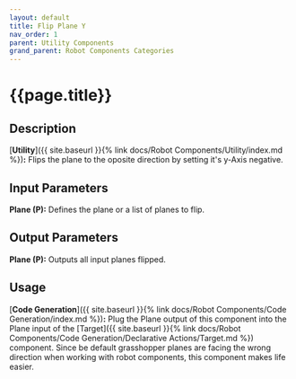 ```yaml
---
layout: default
title: Flip Plane Y
nav_order: 1
parent: Utility Components
grand_parent: Robot Components Categories
---
```


# **{{page.title}}**

## **Description**

[**Utility**]({{ site.baseurl }}{% link docs/Robot Components/Utility/index.md %})**:** 
Flips the plane to the oposite direction by setting it's y-Axis negative.

## **Input Parameters**

**Plane (P):** Defines the plane or a list of planes to flip.

## **Output Parameters**

**Plane (P):** Outputs all input planes flipped.

## **Usage**

[**Code Generation**]({{ site.baseurl }}{% link docs/Robot Components/Code Generation/index.md %})**:** 
Plug the Plane output of this component into the Plane input of the [Target]({{ site.baseurl }}{% link docs/Robot Components/Code Generation/Declarative Actions/Target.md %}) component. 
Since be default grasshopper planes are facing the wrong direction when working with robot components, this component makes life easier.
